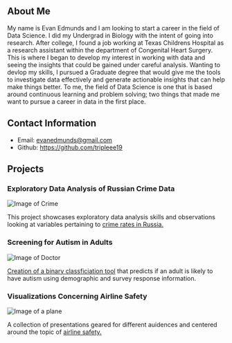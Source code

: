 ## About Me
My name is Evan Edmunds and I am looking to start a career in the field of Data Science. I did my Undergrad in Biology with the intent of going into research. After college, I found a job working at Texas Childrens Hospital as a research assistant within the department of Congenital Heart Surgery. This is where I began to develop my interest in working with data and seeing the insights that could be gained under careful analysis. Wanting to devlop my skills, I pursued a Graduate degree that would give me the tools to investigate data effectively and generate actionable insights that can help make things better. To me, the field of Data Science is one that is based around continuous learning and problem solving; two things that made me want to pursue a career in data in the first place. 

## Contact Information
* Email: evanedmunds@gmail.com
* Github: https://github.com/tripleee19

## Projects

### Exploratory Data Analysis of Russian Crime Data
![Image of Crime](../small-crime-photo.jpg)

This project showcases exploratory data analysis skills and observations looking at variables pertaining to [crime rates in Russia.](https://github.com/tripleee19/EDA-of-Russian-Crime-Data)

### Screening for Autism in Adults
![Image of Doctor](../generic-doctor.jpg)

[Creation of a binary classficiation tool](https://github.com/tripleee19/Autism-Screening-in-Adults) that predicts if an adult is likely to have autism using demographic and survey response information.

### Visualizations Concerning Airline Safety
![Image of a plane](../airplane.jpg)

A collection of presentations geared for different auidences and centered around the topic of [airline safety.](https://github.com/tripleee19/Airline-Safety)
